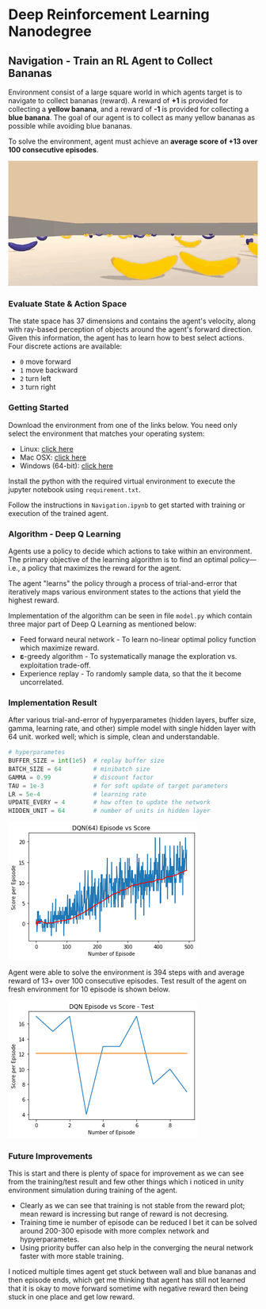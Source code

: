 # Deep Reinforcement Learning Nanodegree

## Navigation - Train an RL Agent to Collect Bananas

Environment consist of a large square world in which agents target is to navigate to collect bananas (reward). A reward of **+1** is provided for collecting a **yellow banana**, and a reward of **-1** is provided for collecting a **blue banana**. The goal of our agent is to collect as many yellow bananas as possible while avoiding blue bananas. 

To solve the environment, agent must achieve an **average score of +13 over 100 consecutive episodes**.

![agent](agent.gif)

### Evaluate State & Action Space

The state space has 37 dimensions and contains the agent's velocity, along with ray-based perception of objects around the agent's forward direction. Given this information, the agent has to learn how to best select actions. Four discrete actions are available:

- `0` move forward
- `1` move backward
- `2` turn left
- `3` turn right

### Getting Started

Download the environment from one of the links below.  You need only select the environment that matches your operating system:

- Linux: [click here](https://s3-us-west-1.amazonaws.com/udacity-drlnd/P1/Banana/Banana_Linux.zip)
- Mac OSX: [click here](https://s3-us-west-1.amazonaws.com/udacity-drlnd/P1/Banana/Banana.app.zip)
- Windows (64-bit): [click here](https://s3-us-west-1.amazonaws.com/udacity-drlnd/P1/Banana/Banana_Windows_x86_64.zip)

Install the python with the required virtual environment to execute the jupyter notebook using `requirement.txt`.

Follow the instructions in `Navigation.ipynb` to get started with training or execution of the trained agent.

###  Algorithm - Deep Q Learning

Agents use a policy to decide which actions to take within an environment. The primary objective of the learning algorithm is to find an optimal policy&mdash;i.e., a policy that maximizes the reward for the agent.

The agent "learns" the policy through a process of trial-and-error that iteratively maps various environment states to the actions that yield the highest reward.

Implementation of the algorithm can be seen in file `model.py` which contain three major part of Deep Q Learning as mentioned below:

- Feed forward neural network - To learn no-linear optimal policy function which maximize reward.
- 𝛆-greedy algorithm - To systematically manage the exploration vs. exploitation trade-off.
- Experience replay - To randomly sample data, so that the it become uncorrelated.

### Implementation Result

After various trial-and-error of hypyerparametes (hidden layers, buffer size, gamma, learning rate, and other) simple model with single hidden layer with 64 unit. worked well; which is simple, clean and understandable. 

```python
# hyperparametes
BUFFER_SIZE = int(1e5)  # replay buffer size
BATCH_SIZE = 64         # minibatch size
GAMMA = 0.99            # discount factor
TAU = 1e-3              # for soft update of target parameters
LR = 5e-4               # learning rate
UPDATE_EVERY = 4        # how often to update the network
HIDDEN_UNIT = 64        # number of units in hidden layer
```

![dqn(64)-episode-vs-score](dqn(64)-episode-vs-score.png)

Agent were able to solve the environment is 394 steps with and average reward of 13+ over 100 consecutive episodes. Test result of the agent on fresh environment for 10 episode is shown below.

![dqn-episode-vs-score-test](dqn-episode-vs-score-test.png)



### Future Improvements

This is start and there is plenty of space for improvement as we can see from the training/test result and few other things which i noticed in unity environment simulation during training of the agent.

- Clearly as we can see that training is not stable from the reward plot; mean reward is incressing but range of reward is not decresing. 
- Training time ie number of episode can be reduced I bet it can be solved around 200-300 episode with more complex network and hypyerparametes.
- Using priority buffer can also help in the converging the neural network faster with more stable training.

I noticed multiple times agent get stuck between wall and blue bananas and then episode ends, which get me thinking that agent has still not learned that it is okay to move forward sometime with negative reward then being stuck in one place and get low reward.
